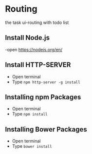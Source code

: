 # Routing
the task ui-routing with todo list
## Install Node.js
-open https://nodejs.org/en/

## Install HTTP-SERVER
- Open terminal
- Type `npm http-server -g install`

## Installing npm Packages
- Open terminal
- Type `npm install`

## Installing Bower Packages
- Open terminal
- Type `bower install`
